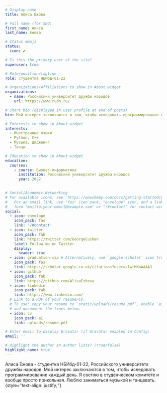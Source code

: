 ```yaml
---
# Display name
title: Алиса Ежова

# Full name (for SEO)
first_name: Алиса
last_name: Ежова

# Status emoji
status:
  icon: 💕

# Is this the primary user of the site?
superuser: true

# Role/position/tagline
role: Студентка НБИбд-01-22

# Organizations/Affiliations to show in About widget
organizations:
  - name: Российский университет дружбы народов
    url: https://www.rudn.ru/

# Short bio (displayed in user profile at end of posts)
bio: Мой интерес заключаются в том, чтобы иследовать программирование каждый день.

# Interests to show in About widget
interests:
  - Иностранные языки
  - Python, C++
  - Музыка, диджеинг
  - Танцы

# Education to show in About widget
education:
  courses:
    - course: Бизнес-информатика
      institution: Российский университет дружбы народов
      year: 2022
   

# Social/Academic Networking
# For available icons, see: https://wowchemy.com/docs/getting-started/page-builder/#icons
#   For an email link, use "fas" icon pack, "envelope" icon, and a link in the
#   form "mailto:your-email@example.com" or "/#contact" for contact widget.
social:
  - icon: envelope
    icon_pack: fas
    link: '/#contact'
  - icon: twitter
    icon_pack: fab
    link: https://twitter.com/GeorgeCushen
    label: Follow me on Twitter
    display:
      header: true
  - icon: graduation-cap # Alternatively, use `google-scholar` icon from `ai` icon pack
    icon_pack: fas
    link: https://scholar.google.co.uk/citations?user=sIwtMXoAAAAJ
  - icon: github
    icon_pack: fab
    link: https://github.com/AlisaEzhova
  - icon: linkedin
    icon_pack: fab
    link: https://www.linkedin.com/
  # Link to a PDF of your resume/CV.
  # To use: copy your resume to `static/uploads/resume.pdf`, enable `ai` icons in `params.yaml`,
  # and uncomment the lines below.
  - icon: cv
    icon_pack: ai
    link: uploads/resume.pdf

# Enter email to display Gravatar (if Gravatar enabled in Config)
email: ''

# Highlight the author in author lists? (true/false)
highlight_name: true
---
```


Алиса Ежова - студентка НБИбд-01-22, Российского университета дружбы народов. Мой интерес заключаются в том, чтобы иследовать программирование каждый день. Я состою в студенческом комитете и вообще просто прикольная. Люблю заниматься музыкой и танцевать.
{style="text-align: justify;"}
